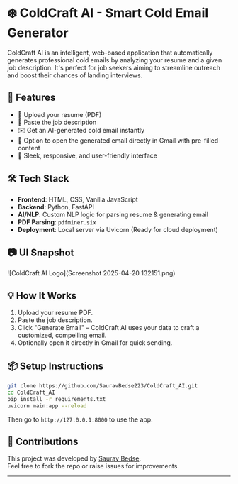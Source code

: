 
# ❄️ ColdCraft AI - Smart Cold Email Generator

ColdCraft AI is an intelligent, web-based application that automatically generates professional cold emails by analyzing your resume and a given job description. It's perfect for job seekers aiming to streamline outreach and boost their chances of landing interviews.

## 🚀 Features

- 📄 Upload your resume (PDF)
- 💼 Paste the job description
- ✉️ Get an AI-generated cold email instantly
- 🔗 Option to open the generated email directly in Gmail with pre-filled content
- 🎨 Sleek, responsive, and user-friendly interface

## 🛠 Tech Stack

- **Frontend**: HTML, CSS, Vanilla JavaScript  
- **Backend**: Python, FastAPI  
- **AI/NLP**: Custom NLP logic for parsing resume & generating email  
- **PDF Parsing**: `pdfminer.six`  
- **Deployment**: Local server via Uvicorn (Ready for cloud deployment)

## 📷 UI Snapshot

![ColdCraft AI Logo](Screenshot 2025-04-20 132151.png)  


## 💡 How It Works

1. Upload your resume PDF.
2. Paste the job description.
3. Click "Generate Email" – ColdCraft AI uses your data to craft a customized, compelling email.
4. Optionally open it directly in Gmail for quick sending.

## 📦 Setup Instructions

```bash
git clone https://github.com/SauravBedse223/ColdCraft_AI.git
cd ColdCraft_AI
pip install -r requirements.txt
uvicorn main:app --reload
```

Then go to `http://127.0.0.1:8000` to use the app.

## 🤝 Contributions

This project was developed by [Saurav Bedse](https://www.linkedin.com/in/saurav-bedse/).  
Feel free to fork the repo or raise issues for improvements.

---
